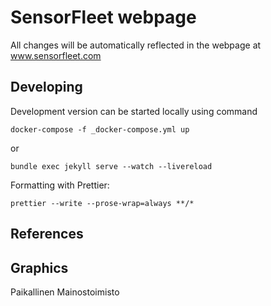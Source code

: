 # SensorFleet webpage

All changes will be automatically reflected in the webpage at www.sensorfleet.com

## Developing

Development version can be started locally using command

`docker-compose -f _docker-compose.yml up`

or

`bundle exec jekyll serve --watch --livereload`

Formatting with Prettier:

`prettier --write --prose-wrap=always **/*`

## References

## Graphics

Paikallinen Mainostoimisto

